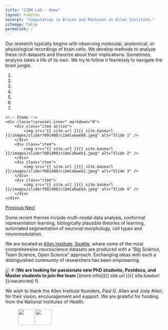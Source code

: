 ```yaml
---
title: "CIBM Lab - Home"
layout: homelay
excerpt: "Computation in Brains and Machines at Allen Institute."
sitemap: false
permalink: /
---
```


Our research typically begins with observing molecular, anatomical, or physiological recordings of brain cells. We develop methods to analyze these rich datasets and theorize about their implications. Sometimes, analysis takes a life of its own. We try to follow it fearlessly to navigate the brain jungle.


<div markdown="0" id="carousel" class="carousel slide" data-ride="carousel" data-interval="4000" data-pause="hover" >
    <!-- Menu -->
    <ol class="carousel-indicators">
        <li data-target="#carousel" data-slide-to="0" class="active"></li>
        <li data-target="#carousel" data-slide-to="1"></li>
        <li data-target="#carousel" data-slide-to="2"></li>
        <li data-target="#carousel" data-slide-to="3"></li>
        <li data-target="#carousel" data-slide-to="4"></li>
        <li data-target="#carousel" data-slide-to="5"></li>
        <li data-target="#carousel" data-slide-to="6"></li>
    </ol>

    <!-- Items -->
    <div class="carousel-inner" markdown="0">
        <div class="item active">
            <img src="{{ site.url }}{{ site.baseurl }}/images/slider7001400/cibmlabweb0.jpeg" alt="Slide 1" />
        </div>
        <div class="item">
            <img src="{{ site.url }}{{ site.baseurl }}/images/slider7001400/cibmlabweb1.jpeg" alt="Slide 2" />
        </div>
        <div class="item">
            <img src="{{ site.url }}{{ site.baseurl }}/images/slider7001400/cibmlabweb2.jpeg" alt="Slide 3" />
        </div>
        <div class="item">
            <img src="{{ site.url }}{{ site.baseurl }}/images/slider7001400/cibmlabweb3.jpeg" alt="Slide 4" />
        </div>
    </div>
  <a class="left carousel-control" href="#carousel" role="button" data-slide="prev">
    <span class="glyphicon glyphicon-chevron-left" aria-hidden="true"></span>
    <span class="sr-only">Previous</span>
  </a>
  <a class="right carousel-control" href="#carousel" role="button" data-slide="next">
    <span class="glyphicon glyphicon-chevron-right" aria-hidden="true"></span>
    <span class="sr-only">Next</span>
  </a>
</div>

Some recent themes include multi-modal data analysis, conformal representation learning, biologically plausible theories of learning, automated segmentation of neuronal morphology, cell types and neuromodulation.

We are located at [Allen Institute, Seattle](https://www.alleninstitute.org), where some of the most comprehensive neuroscience datasets are produced with a "Big Science, Team Science, Open Science" approach. Exchanging ideas with such a distinguished community of researchers has been empowering. 

[//]: # (Our backgrounds are as diverse as the problems we are interested in: Electrical Engineering, Physics, Applied Mathematics, Chemistry, Computer Science.)

[//]: # (**We are  looking for passionate new PhD students, Postdocs, and Master students to join the team** [(more info)]({{ site.url }}{{ site.baseurl }}/vacancies) **!**)


We wish to thank the Allen Institute founders, Paul G. Allen and Jody Allen, for their vision, encouragement and support. We are grateful for funding from the National Institutes of Health.

<figure class="fourth">
  <a href="https://www.alleninstitute.org"><img src="{{ site.url }}{{ site.baseurl }}/images/logopic/AI_Color_logo.png" style="height: 50px"></a>
  <a href="https://www.nih.gov/"><img src="{{ site.url }}{{ site.baseurl }}/images/logopic/nih2012_logo.png" style="height: 50px"></a>
</figure>
